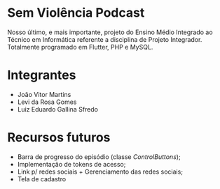 # Sem Violência Podcast
Nosso último, e mais importante, projeto do Ensino Médio Integrado ao Técnico em Informática referente a disciplina de Projeto Integrador. Totalmente programado em Flutter, PHP e MySQL.
# Integrantes
* João Vitor Martins
* Levi da Rosa Gomes
* Luiz Eduardo Gallina Sfredo
# Recursos futuros
* Barra de progresso do episódio (classe *ControlButtons*);
* Implementação de tokens de acesso;
* Link p/ redes sociais + Gerenciamento das redes sociais;
* Tela de cadastro
